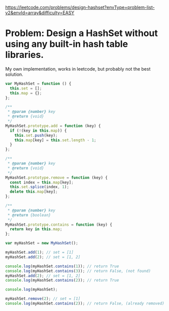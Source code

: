 https://leetcode.com/problems/design-hashset?envType=problem-list-v2&envId=array&difficulty=EASY

# Problem: Design a HashSet without using any built-in hash table libraries.

My own implementation, works in leetcode, but probably not the best solution.

```js
var MyHashSet = function () {
  this.set = [];
  this.map = {};
};

/**
 * @param {number} key
 * @return {void}
 */
MyHashSet.prototype.add = function (key) {
  if (!(key in this.map)) {
    this.set.push(key);
    this.map[key] = this.set.length - 1;
  }
};

/**
 * @param {number} key
 * @return {void}
 */
MyHashSet.prototype.remove = function (key) {
  const index = this.map[key];
  this.set.splice(index, 1);
  delete this.map[key];
};

/**
 * @param {number} key
 * @return {boolean}
 */
MyHashSet.prototype.contains = function (key) {
  return key in this.map;
};

var myHashSet = new MyHashSet();

myHashSet.add(1); // set = [1]
myHashSet.add(2); // set = [1, 2]

console.log(myHashSet.contains(1)); // return True
console.log(myHashSet.contains(3)); // return False, (not found)
myHashSet.add(2); // set = [1, 2]
console.log(myHashSet.contains(2)); // return True

console.log(myHashSet);

myHashSet.remove(2); // set = [1]
console.log(myHashSet.contains(2)); // return False, (already removed)
```

